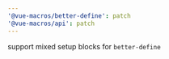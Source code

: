 ```yaml
---
'@vue-macros/better-define': patch
'@vue-macros/api': patch
---
```


support mixed setup blocks for `better-define`

